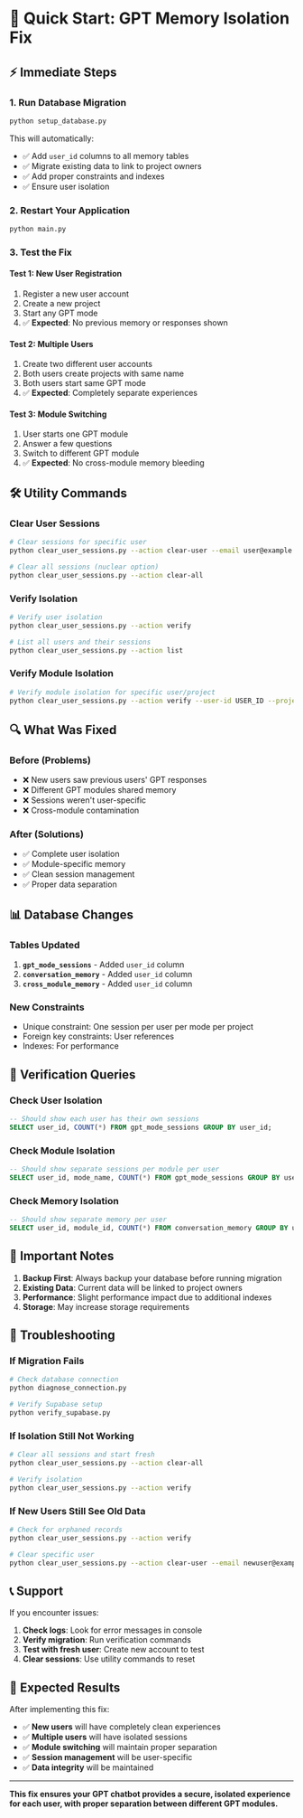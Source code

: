 # 🚀 Quick Start: GPT Memory Isolation Fix

## ⚡ **Immediate Steps**

### **1. Run Database Migration**
```bash
python setup_database.py
```

This will automatically:
- ✅ Add `user_id` columns to all memory tables
- ✅ Migrate existing data to link to project owners
- ✅ Add proper constraints and indexes
- ✅ Ensure user isolation

### **2. Restart Your Application**
```bash
python main.py
```

### **3. Test the Fix**

#### **Test 1: New User Registration**
1. Register a new user account
2. Create a new project
3. Start any GPT mode
4. ✅ **Expected**: No previous memory or responses shown

#### **Test 2: Multiple Users**
1. Create two different user accounts
2. Both users create projects with same name
3. Both users start same GPT mode
4. ✅ **Expected**: Completely separate experiences

#### **Test 3: Module Switching**
1. User starts one GPT module
2. Answer a few questions
3. Switch to different GPT module
4. ✅ **Expected**: No cross-module memory bleeding

## 🛠️ **Utility Commands**

### **Clear User Sessions**
```bash
# Clear sessions for specific user
python clear_user_sessions.py --action clear-user --email user@example.com

# Clear all sessions (nuclear option)
python clear_user_sessions.py --action clear-all
```

### **Verify Isolation**
```bash
# Verify user isolation
python clear_user_sessions.py --action verify

# List all users and their sessions
python clear_user_sessions.py --action list
```

### **Verify Module Isolation**
```bash
# Verify module isolation for specific user/project
python clear_user_sessions.py --action verify --user-id USER_ID --project-id PROJECT_ID
```

## 🔍 **What Was Fixed**

### **Before (Problems)**
- ❌ New users saw previous users' GPT responses
- ❌ Different GPT modules shared memory
- ❌ Sessions weren't user-specific
- ❌ Cross-module contamination

### **After (Solutions)**
- ✅ Complete user isolation
- ✅ Module-specific memory
- ✅ Clean session management
- ✅ Proper data separation

## 📊 **Database Changes**

### **Tables Updated**
1. **`gpt_mode_sessions`** - Added `user_id` column
2. **`conversation_memory`** - Added `user_id` column  
3. **`cross_module_memory`** - Added `user_id` column

### **New Constraints**
- Unique constraint: One session per user per mode per project
- Foreign key constraints: User references
- Indexes: For performance

## 🧪 **Verification Queries**

### **Check User Isolation**
```sql
-- Should show each user has their own sessions
SELECT user_id, COUNT(*) FROM gpt_mode_sessions GROUP BY user_id;
```

### **Check Module Isolation**
```sql
-- Should show separate sessions per module per user
SELECT user_id, mode_name, COUNT(*) FROM gpt_mode_sessions GROUP BY user_id, mode_name;
```

### **Check Memory Isolation**
```sql
-- Should show separate memory per user
SELECT user_id, module_id, COUNT(*) FROM conversation_memory GROUP BY user_id, module_id;
```

## 🚨 **Important Notes**

1. **Backup First**: Always backup your database before running migration
2. **Existing Data**: Current data will be linked to project owners
3. **Performance**: Slight performance impact due to additional indexes
4. **Storage**: May increase storage requirements

## 🔧 **Troubleshooting**

### **If Migration Fails**
```bash
# Check database connection
python diagnose_connection.py

# Verify Supabase setup
python verify_supabase.py
```

### **If Isolation Still Not Working**
```bash
# Clear all sessions and start fresh
python clear_user_sessions.py --action clear-all

# Verify isolation
python clear_user_sessions.py --action verify
```

### **If New Users Still See Old Data**
```bash
# Check for orphaned records
python clear_user_sessions.py --action verify

# Clear specific user
python clear_user_sessions.py --action clear-user --email newuser@example.com
```

## 📞 **Support**

If you encounter issues:

1. **Check logs**: Look for error messages in console
2. **Verify migration**: Run verification commands
3. **Test with fresh user**: Create new account to test
4. **Clear sessions**: Use utility commands to reset

## 🎯 **Expected Results**

After implementing this fix:

- ✅ **New users** will have completely clean experiences
- ✅ **Multiple users** will have isolated sessions
- ✅ **Module switching** will maintain proper separation
- ✅ **Session management** will be user-specific
- ✅ **Data integrity** will be maintained

---

**This fix ensures your GPT chatbot provides a secure, isolated experience for each user, with proper separation between different GPT modules.** 
 